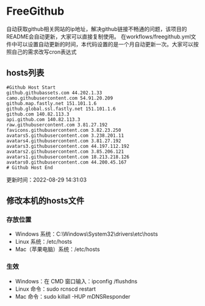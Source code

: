 # FreeGithub
自动获取github相关网站的ip地址，解决github链接不畅通的问题，该项目的README会自动更新，大家可以直接复制使用。
在workflows/freegithub.yml文件中可以设置自动更新的时间，本代码设置的是一个月自动更新一次。大家可以按照自己的需求改写cron表达式

## hosts列表
```base
#Github Host Start
github.githubassets.com 44.202.1.33
camo.githubusercontent.com 54.91.20.209
github.map.fastly.net 151.101.1.6
github.global.ssl.fastly.net 151.101.1.6
github.com 140.82.113.3
api.github.com 140.82.113.3
raw.githubusercontent.com 3.81.27.192
favicons.githubusercontent.com 3.82.23.250
avatars5.githubusercontent.com 3.238.201.11
avatars4.githubusercontent.com 3.81.27.192
avatars3.githubusercontent.com 44.197.112.192
avatars2.githubusercontent.com 3.85.206.121
avatars1.githubusercontent.com 18.213.218.126
avatars0.githubusercontent.com 44.200.45.167
# Github Host End
```

更新时间：2022-08-29 14:31:03

## 修改本机的hosts文件
### 存放位置
* Windows 系统：C:\Windows\System32\drivers\etc\hosts
* Linux 系统：/etc/hosts
* Mac（苹果电脑）系统：/etc/hosts

### 生效
* Windows：在 CMD 窗口输入：ipconfig /flushdns
* Linux 命令：sudo rcnscd restart
* Mac 命令：sudo killall -HUP mDNSResponder